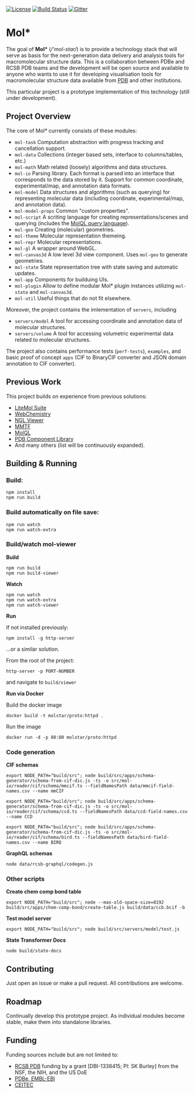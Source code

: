 [![License](http://img.shields.io/badge/license-MIT-blue.svg?style=flat)](./LICENSE)
[![Build Status](https://travis-ci.org/molstar/molstar-proto.svg?branch=master)](https://travis-ci.org/molstar/molstar-proto)
[![Gitter](https://badges.gitter.im/molstar/Lobby.svg)](https://gitter.im/molstar/Lobby)

# Mol*

The goal of **Mol\*** (*/'mol-star/*) is to provide a technology stack that will serve as basis for the next-generation data delivery and analysis tools for macromolecular structure data. This is a collaboration between PDBe and RCSB PDB teams and the development will be open source and available to anyone who wants to use it for developing visualisation tools for macromolecular structure data available from [PDB](https://www.wwpdb.org/) and other institutions.

This particular project is a prototype implementation of this technology (still under development).

## Project Overview

The core of Mol* currently consists of these modules:

- `mol-task` Computation abstraction with progress tracking and cancellation support.
- `mol-data` Collections (integer based sets, interface to columns/tables, etc.)
- `mol-math` Math related (loosely) algorithms and data structures.
- `mol-io` Parsing library. Each format is parsed into an interface that corresponds to the data stored by it. Support for common coordinate, experimental/map, and annotation data formats.
- `mol-model` Data structures and algorithms (such as querying) for representing molecular data (including coordinate, experimental/map, and annotation data).
- `mol-model-props` Common "custom properties".
- `mol-script` A scriting language for creating representations/scenes and querying (includes the [MolQL query language](https://molql.github.io)).
- `mol-geo` Creating (molecular) geometries.
- `mol-theme` Molecular representation themeing.
- `mol-repr` Molecular representations.
- `mol-gl` A wrapper around WebGL.
- `mol-canvas3d` A low level 3d view component. Uses `mol-geo` to generate geometries.
- `mol-state` State representation tree with state saving and automatic updates.
- `mol-app` Components for builduing UIs.
- `mol-plugin` Allow to define modular Mol* plugin instances utilizing `mol-state` and `mol-canvas3d`.
- `mol-util` Useful things that do not fit elsewhere.

Moreover, the project contains the imlementation of `servers`, including

- `servers/model` A tool for accessing coordinate and annotation data of molecular structures.
- `servers/volume` A tool for accessing volumetric experimental data related to molecular structures.

The project also contains performance tests (`perf-tests`), `examples`, and basic proof of concept `apps` (CIF to BinaryCIF converter and JSON domain annotation to CIF converter).

## Previous Work
This project builds on experience from previous solutions:
- [LiteMol Suite](https://www.litemol.org)
- [WebChemistry](https://webchem.ncbr.muni.cz)
- [NGL Viewer](http://nglviewer.org)
- [MMTF](http://mmtf.rcsb.org)
- [MolQL](http://molql.org)
- [PDB Component Library](https://www.ebi.ac.uk/pdbe/pdb-component-library/)
- And many others (list will be continuously expanded).

## Building & Running

### Build:
    npm install
    npm run build

### Build automatically on file save:
    npm run watch
    npm run watch-extra

### Build/watch mol-viewer
**Build**

    npm run build
    npm run build-viewer

**Watch**

    npm run watch
    npm run watch-extra
    npm run watch-viewer

**Run**

If not installed previously:

    npm install -g http-server

...or a similar solution.

From the root of the project:

    http-server -p PORT-NUMBER

and navigate to `build/viewer`


**Run via Docker**

Build the docker image

    docker build -t molstar/proto:httpd .

Run the image

    docker run -d -p 80:80 molstar/proto:httpd



### Code generation
**CIF schemas**

    export NODE_PATH="build/src"; node build/src/apps/schema-generator/schema-from-cif-dic.js -ts -o src/mol-io/reader/cif/schema/mmcif.ts --fieldNamesPath data/mmcif-field-names.csv --name mmCIF

    export NODE_PATH="build/src"; node build/src/apps/schema-generator/schema-from-cif-dic.js -ts -o src/mol-io/reader/cif/schema/ccd.ts --fieldNamesPath data/ccd-field-names.csv --name CCD

    export NODE_PATH="build/src"; node build/src/apps/schema-generator/schema-from-cif-dic.js -ts -o src/mol-io/reader/cif/schema/bird.ts --fieldNamesPath data/bird-field-names.csv --name BIRD

**GraphQL schemas**

    node data/rcsb-graphql/codegen.js

### Other scripts
**Create chem comp bond table**

    export NODE_PATH="build/src"; node --max-old-space-size=8192 build/src/apps/chem-comp-bond/create-table.js build/data/ccb.bcif -b

**Test model server**

    export NODE_PATH="build/src"; node build/src/servers/model/test.js

**State Transformer Docs**

    node build/state-docs

## Contributing
Just open an issue or make a pull request. All contributions are welcome.

## Roadmap
Continually develop this prototype project. As individual modules become stable, make them into standalone libraries.

## Funding
Funding sources include but are not limited to:
* [RCSB PDB](https://www.rcsb.org) funding by a grant [DBI-1338415; PI: SK Burley] from the NSF, the NIH, and the US DoE
* [PDBe, EMBL-EBI](https://pdbe.org)
* [CEITEC](https://www.ceitec.eu/)